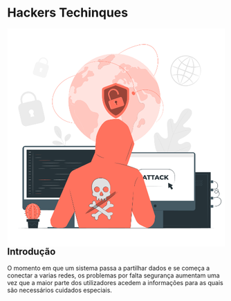 # Hackers Techinques 

<img src="https://github.com/Leonardo1924/Hacker-Techinques-book-v2/blob/main/pics/Cyber%20attack-pana.svg"
     alt="Hacker SVG"
     style="float: left; margin-right: 10px;" />

## Introdução
 
O momento em que um sistema passa a partilhar dados e se começa a conectar a varias redes, os problemas por falta segurança aumentam uma vez que a maior parte dos utilizadores acedem a informações para as quais são necessários cuidados especiais.
